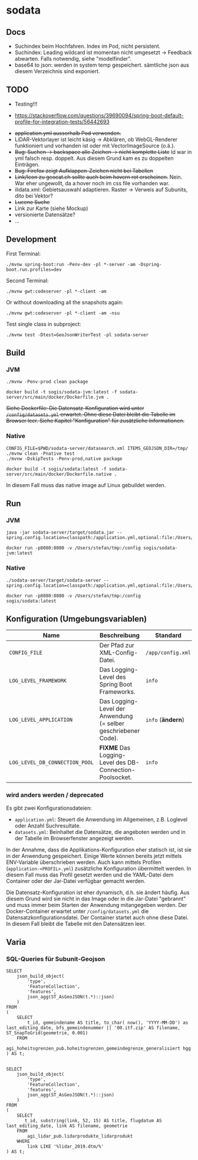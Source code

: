 # sodata


## Docs
- Suchindex beim Hochfahren. Index im Pod, nicht persistent.
- Suchindex: Leading wildcard ist momentan nicht umgesetzt -> Feedback abwarten. Falls notwendig, siehe "modelfinder".
- base64 to json: werden in system temp gespeichert. sämtliche json aus diesem Verzeichnis sind exponiert.

## TODO
- Testing!!!
 * https://stackoverflow.com/questions/39690094/spring-boot-default-profile-for-integration-tests/56442693
- ~~application.yml ausserhalb Pod verwenden.~~
- LiDAR-Vektorlayer ist leicht käsig -> Abklären, ob WebGL-Renderer funktioniert und vorhanden ist oder mit VectorImageSource (o.ä.).
- ~~Bug: Suchen -> backspace alle Zeichen -> nicht komplette Liste~~ Id war in yml falsch resp. doppelt. Aus diesem Grund kam es zu doppelten Einträgen.
- ~~Bug: Firefox zeigt Aufklappen-Zeichen nicht bei Tabellen~~
- ~~Link/Icon zu geocat.ch sollte auch beim hovern rot erscheinen.~~ Nein. War eher ungewollt, da a:hover noch im css file vorhanden war.
- ilidata.xml: Gebietsauswahl adaptieren. Raster -> Verweis auf Subunits, dito bei Vektor?
- ~~Lucene Suche~~
- Link zur Karte (siehe Mockup)
- versionierte Datensätze?
- ...

## Development

First Terminal:
```
./mvnw spring-boot:run -Penv-dev -pl *-server -am -Dspring-boot.run.profiles=dev
```

Second Terminal:
```
./mvnw gwt:codeserver -pl *-client -am
```

Or without downloading all the snapshots again:
```
./mvnw gwt:codeserver -pl *-client -am -nsu 
```

Test single class in subproject:
```
./mvnw test -Dtest=GeoJsonWriterTest -pl sodata-server
```

## Build

### JVM
```
./mvnw -Penv-prod clean package
```

```
docker build -t sogis/sodata-jvm:latest -f sodata-server/src/main/docker/Dockerfile.jvm .
```

~~Siehe Dockerfile: Die Datensatz-Konfiguration wird unter `/config/datasets.yml` erwartet. Ohne diese Datei bleibt die Tabelle im Browser leer. Siehe Kapitel "Konfiguration" für zusätzliche Informationen.~~

### Native
```
CONFIG_FILE=$PWD/sodata-server/datasearch.xml ITEMS_GEOJSON_DIR=/tmp/ ./mvnw clean -Pnative test
./mvnw -DskipTests -Penv-prod,native package
```

```
docker build -t sogis/sodata:latest -f sodata-server/src/main/docker/Dockerfile.native .
```

In diesem Fall muss das native image auf Linux gebuildet werden.


## Run

### JVM
```
java -jar sodata-server/target/sodata.jar --spring.config.location=classpath:/application.yml,optional:file:/Users/stefan/tmp/datasets.yml
```

```
docker run -p8080:8080 -v /Users/stefan/tmp:/config sogis/sodata-jvm:latest
```

### Native
```
./sodata-server/target/sodata-server --spring.config.location=classpath:/application.yml,optional:file:/Users/stefan/tmp/datasets.yml
```

```
docker run -p8080:8080 -v /Users/stefan/tmp:/config sogis/sodata:latest
```

## Konfiguration (Umgebungsvariablen)

| Name | Beschreibung | Standard |
|-----|-----|-----|
| `CONFIG_FILE` | Der Pfad zur XML-Config-Datei. | `/app/config.xml` |
| `LOG_LEVEL_FRAMEWORK` | Das Logging-Level des Spring Boot Frameworks. | `info` |
| `LOG_LEVEL_APPLICATION` | Das Logging-Level der Anwendung (= selber geschriebener Code). | `info` (**ändern**)|
| `LOG_LEVEL_DB_CONNECTION_POOL` | **FIXME** Das Logging-Level des DB-Connection-Poolsocket. | `info` |



### wird anders werden / deprecated
Es gibt zwei Konfigurationsdateien: 

- `application.yml`: Steuert die Anwendung im Allgemeinen, z.B. Loglevel oder Anzahl Suchresultate.
- `datasets.yml`: Beinhaltet die Datensätze, die angeboten werden und in der Tabelle im Browserfenster angezeigt werden. 

In der Annahme, dass die Applikations-Konfiguration eher statisch ist, ist sie in der Anwendung gespeichert. Einige Werte können bereits jetzt mittels ENV-Variable überschrieben werden. Auch kann mittels Profilen (`application-<PROFIL>.yml`) zusätzliche Konfiguration übermittelt werden. In diesem Fall muss das Profil gesetzt werden und die YAML-Datei dem Container oder der Jar-Datei verfügbar gemacht werden.

Die Datensatz-Konfiguration ist eher dynamisch, d.h. sie ändert häufig. Aus diesem Grund wird sie nicht in das Image oder in die Jar-Datei "gebrannt" und muss immer beim Starten der Anwendung mitangegeben werden. Der Docker-Container erwartet unter `/config/datasets.yml` die Datensatzkonfigurationsdatei. Der Container startet auch ohne diese Datei. In diesem Fall bleibt die Tabelle mit den Datensätzen leer.

## Varia

### SQL-Queries für Subunit-Geojson

```
SELECT 
    json_build_object(
        'type',
        'FeatureCollection',
        'features',
        json_agg(ST_AsGeoJSON(t.*)::json)
    ) 
FROM 
(
    SELECT 
        t_id, gemeindename AS title, to_char( now(), 'YYYY-MM-DD') as last_editing_date, bfs_gemeindenummer || '00.itf.zip' AS filename, ST_SnapToGrid(geometrie, 0.001)
    FROM 
        agi_hoheitsgrenzen_pub.hoheitsgrenzen_gemeindegrenze_generalisiert hgg 
) AS t;


SELECT 
    json_build_object(
        'type',
        'FeatureCollection',
        'features',
        json_agg(ST_AsGeoJSON(t.*)::json)
    ) 
FROM 
(
    SELECT 
       t_id, substring(link, 52, 15) AS title, flugdatum AS last_editing_date, link AS filename, geometrie 
    FROM 
        agi_lidar_pub.lidarprodukte_lidarprodukt 
    WHERE 
        link LIKE '%lidar_2019.dtm/%'
) AS t;
```